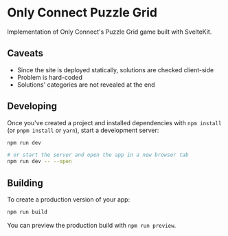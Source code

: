 # Only Connect Puzzle Grid

Implementation of Only Connect's Puzzle Grid game built with SvelteKit.

## Caveats

- Since the site is deployed statically, solutions are checked client-side
- Problem is hard-coded
- Solutions' categories are not revealed at the end

## Developing

Once you've created a project and installed dependencies with `npm install` (or `pnpm install` or `yarn`), start a development server:

```bash
npm run dev

# or start the server and open the app in a new browser tab
npm run dev -- --open
```

## Building

To create a production version of your app:

```bash
npm run build
```

You can preview the production build with `npm run preview`.
